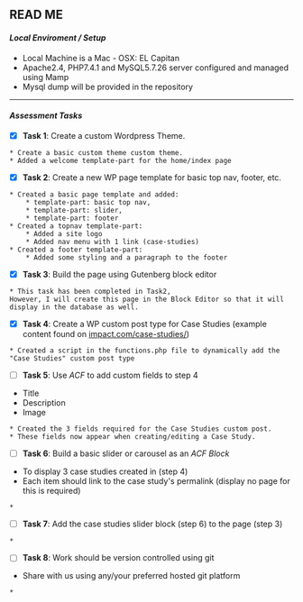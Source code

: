 ## READ ME

#### ***Local Enviroment / Setup***
* Local Machine is a Mac - OSX: EL Capitan
* Apache2.4, PHP7.4.1 and MySQL5.7.26 server configured and managed using Mamp
* Mysql dump will be provided in the repository
_____________________________________

#### ***Assessment Tasks***

- [x] **Task 1**: Create a custom Wordpress Theme.
```text
* Create a basic custom theme custom theme.
* Added a welcome template-part for the home/index page
```


- [x] **Task 2**: Create a new WP page template for basic top nav, footer, etc.
```text
* Created a basic page template and added:
    * template-part: basic top nav,
    * template-part: slider,
    * template-part: footer
* Created a topnav template-part:
    * Added a site logo
    * Added nav menu with 1 link (case-studies)
* Created a footer template-part:
    * Added some styling and a paragraph to the footer
```


- [x] **Task 3**: Build the page using Gutenberg block editor
```text
* This task has been completed in Task2,
However, I will create this page in the Block Editor so that it will display in the database as well.
```


- [X] **Task 4**: Create a WP custom post type for Case Studies
(example content found on [impact.com/case-studies/](impact.com/case-studies/))
```text
* Created a script in the functions.php file to dynamically add the "Case Studies" custom post type

```


- [ ] **Task 5**: Use *ACF* to add custom fields to step 4
* Title
* Description
* Image
```text
* Created the 3 fields required for the Case Studies custom post.
* These fields now appear when creating/editing a Case Study.

```


- [ ] **Task 6**: Build a basic slider or carousel as an *ACF Block*
* To display 3 case studies created in (step 4)
* Each item should link to the case study's permalink (display no page for this is required)
```text
* 

```


- [ ] **Task 7**: Add the case studies slider block (step 6) to the page (step 3)
```text
* 

```


- [ ] **Task 8**: Work should be version controlled using git
* Share with us using any/your preferred hosted git platform
```text
* 

```



